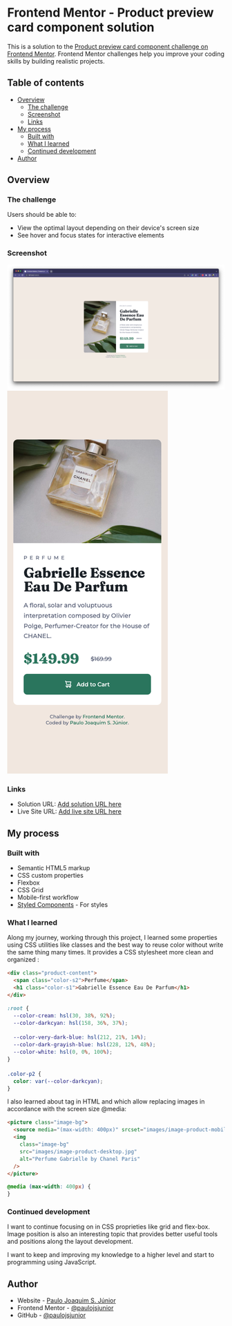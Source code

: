 # Frontend Mentor - Product preview card component solution

This is a solution to the [Product preview card component challenge on Frontend Mentor](https://www.frontendmentor.io/challenges/product-preview-card-component-GO7UmttRfa). Frontend Mentor challenges help you improve your coding skills by building realistic projects.

## Table of contents

- [Overview](#overview)
  - [The challenge](#the-challenge)
  - [Screenshot](#screenshot)
  - [Links](#links)
- [My process](#my-process)
  - [Built with](#built-with)
  - [What I learned](#what-i-learned)
  - [Continued development](#continued-development)
- [Author](#author)

## Overview

### The challenge

Users should be able to:

- View the optimal layout depending on their device's screen size
- See hover and focus states for interactive elements

### Screenshot

![](images/screenshots/final-project-desktop-screenshot.png)
![](images/screenshots/final-project-mobile-screenshot.png)

### Links

- Solution URL: [Add solution URL here](https://your-solution-url.com)
- Live Site URL: [Add live site URL here](https://your-live-site-url.com)

## My process

### Built with

- Semantic HTML5 markup
- CSS custom properties
- Flexbox
- CSS Grid
- Mobile-first workflow
- [Styled Components](https://styled-components.com/) - For styles

### What I learned

Along my journey, working through this project, I learned some properties using CSS utilities like classes and the best way to reuse color without write the same thing many times. It provides a CSS stylesheet more clean and organized
:

```html
<div class="product-content">
  <span class="color-s2">Perfume</span>
  <h1 class="color-s1">Gabrielle Essence Eau De Parfum</h1>
</div>
```

```css
:root {
  --color-cream: hsl(30, 38%, 92%);
  --color-darkcyan: hsl(158, 36%, 37%);

  --color-very-dark-blue: hsl(212, 21%, 14%);
  --color-dark-grayish-blue: hsl(228, 12%, 48%);
  --color-white: hsl(0, 0%, 100%);
}

.color-p2 {
  color: var(--color-darkcyan);
}
```

I also learned about <picture> tag in HTML and <source> which allow replacing images in accordance with the screen size @media:

```html
<picture class="image-bg">
  <source media="(max-width: 400px)" srcset="images/image-product-mobile.jpg" />
  <img
    class="image-bg"
    src="images/image-product-desktop.jpg"
    alt="Perfume Gabrielle by Chanel Paris"
  />
</picture>
```

```css
@media (max-width: 400px) {
}
```

### Continued development

I want to continue focusing on in CSS proprieties like grid and flex-box. Image position is also an interesting topic that provides better useful tools and positions along the layout development.

I want to keep and improving my knowledge to a higher level and start to programming using JavaScript.

## Author

- Website - [Paulo Joaquim S. Júnior](https://www.your-site.com)
- Frontend Mentor - [@paulojsjunior](https://www.frontendmentor.io/profile/paulojsjunior)
- GitHub - [@paulojsjunior](https://github.com/paulojsjunior)
